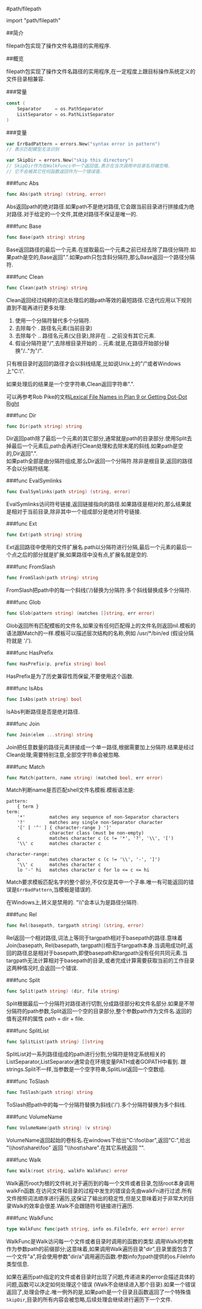 #path/filepath

import "path/filepath"

##简介

filepath包实现了操作文件名路径的实用程序.

##概览

filepath包实现了操作文件名路径的实用程序,在一定程度上跟目标操作系统定义的文件目录相兼容.


###常量

```go
const (
    Separator     = os.PathSeparator
    ListSeparator = os.PathListSeparator
)
```

###变量

```go
var ErrBadPattern = errors.New("syntax error in pattern")
// 表示匹配模型无法识别

var SkipDir = errors.New("skip this directory")
// SkipDir作为在WalkFuncs中一个返回值,表示在当次调用中目录名将被忽略.
// 它不会被其它任何函数返回作为一个错误值.
```


###func Abs
```go
func Abs(path string) (string, error)
```
Abs返回path的绝对路径.如果path不是绝对路径,它会跟当前目录进行拼接成为绝对路径.对于给定的一个文件,其绝对路径不保证是唯一的.


###func Base
```go
func Base(path string) string
```
Base返回路径的最后一个元素.在提取最后一个元素之前已经去除了路径分隔符.如果path是空的,Base返回".".如果path只包含斜分隔符,那么Base返回一个路径分隔符.
    

###func Clean
```go
func Clean(path string) string
```
Clean返回经过纯粹的词法处理后的跟path等效的最短路径.它迭代应用以下规则直到不能再进行更多处理:

1. 使用一个分隔符替代多个分隔符.
2. 去除每个 . 路径名元素(当前目录)
3. 去除每个 .. 路径名元素(父目录),除非在 .. 之前没有其它元素.
4. 假设分隔符是"/",去除根目录开始的 .. 元素:就是,在路径开始部分替换"/.."为"/".

只有根目录时返回的路径才会以斜线结尾,比如说Unix上的"/"或者Windows上"C:\\".

如果处理后的结果是一个空字符串,Clean返回字符串".".

可以再参考Rob Pike的文档[Lexical File Names in Plan 9 or Getting Dot-Dot Right](http://plan9.bell-labs.com/sys/doc/lexnames.html)


###func Dir
```go
func Dir(path string) string
```
Dir返回path除了最后一个元素的其它部分,通常就是path的目录部分.使用Split去掉最后一个元素后,path会再进行Clean处理和去除末尾的斜线.如果path是空的,Dir返回".".  
如果path全部是由分隔符组成,那么Dir返回一个分隔符.除非是根目录,返回的路径不会以分隔符结尾.    


###func EvalSymlinks
```go
func EvalSymlinks(path string) (string, error)
```
EvalSymlinks访问符号链接,返回链接指向的路径.如果路径是相对的,那么结果就是相对于当前目录,除非其中一个组成部分是绝对符号链接.


###func Ext
```go
func Ext(path string) string
```
Ext返回路径中使用的文件扩展名.path以分隔符进行分隔,最后一个元素的最后一个点之后的部分就是扩展;如果路径中没有点,扩展名就是空的.


###func FromSlash
```go
func FromSlash(path string) string
```
FromSlash把path中的每一个斜线('/)替换为分隔符.多个斜线替换成多个分隔符.



###func Glob
```go
func Glob(pattern string) (matches []string, err error)
```
Glob返回所有匹配模板的文件名,如果没有任何匹配得上的文件名则返回nil.模板的语法跟Match的一样.模板可以描述层次结构的名称,例如 /usr/*/bin/ed (假设分隔符就是 '/').


###func HasPrefix
```go
func HasPrefix(p, prefix string) bool
```
HasPrefix是为了历史兼容性而保留,不要使用这个函数.


###func IsAbs
```go
func IsAbs(path string) bool
```
IsAbs判断路径是否是绝对路径.


###func Join
```go
func Join(elem ...string) string
```
Join把任意数量的路径元素拼接成一个单一路径,根据需要加上分隔符.结果是经过Clean处理;需要特别注意,全部空字符串会被忽略.


###func Match
```go
func Match(pattern, name string) (matched bool, err error)
```
Match判断name是否匹配shell文件名模板.模板语法是:

	pattern:
		{ term }
	term:
		'*'         matches any sequence of non-Separator characters
		'?'         matches any single non-Separator character
		'[' [ '^' ] { character-range } ']'
		            character class (must be non-empty)
		c           matches character c (c != '*', '?', '\\', '[')
		'\\' c      matches character c

	character-range:
		c           matches character c (c != '\\', '-', ']')
		'\\' c      matches character c
		lo '-' hi   matches character c for lo <= c <= hi


Match要求模板匹配名字的整个部分,不仅仅是其中一个子串.唯一有可能返回的错误是`ErrBadPattern`,当模板是错误的.

在Windows上,转义是禁用的. "\\\\"会本认为是路径分隔符. 


###func Rel
```go
func Rel(basepath, targpath string) (string, error)
```
Rel返回一个相对路径,词法上等同于targpath相对于basepath的路径.意味着Join(basepath, Rel(basepath, targpath))相当于targpath本身.当调用成功时,返回的路径总是相对于basepath,即使basepath和targpath没有任何共同元素.当targpath无法计算相对于basepath的目录,或者完成计算需要获取当前的工作目录这两种情况时,会返回一个错误.


###func Split
```go
func Split(path string) (dir, file string)
```
Split根据最后一个分隔符对路径进行切割,分成路径部分和文件名部分.如果是不带分隔符的path参数,Split返回一个空的目录部分,整个参数path作为文件名.返回的值有这样的属性 path = dir + file.


###func SplitList
```go
func SplitList(path string) []string
```
SplitList对一系列路径组成的path进行分割,分隔符是特定系统相关的ListSeparator,ListSeparator通常会在环境变量PATH或者GOPATH中看到.
跟strings.Split不一样,当参数是一个空字符串,SplitList返回一个空数组.


###func ToSlash
```go
func ToSlash(path string) string
```
ToSlash把path中的每一个分隔符替换为斜线('/').多个分隔符替换为多个斜线.


###func VolumeName
```go
func VolumeName(path string) (v string)
```
VolumeName返回起始的卷标名.在windows下给出"C:\foo\bar",返回"C:",给出 "\\\\host\share\foo" 返回 "\\\\host\share".在其它系统返回 "".


###func Walk
```go
func Walk(root string, walkFn WalkFunc) error
```
Walk遍历root为根的文件树,对于遍历到的每一个文件或者目录,包括root本身调用walkFn函数.在访问文件和目录的过程中发生的错误会先由walkFn进行过滤.所有文件按照词法顺序进行遍历,这保证了输出的稳定性,但是又意味着对于非常大的目录Walk的效率会很差.Walk不会跟随符号链接进行遍历.


###func WalkFunc
```go
type WalkFunc func(path string, info os.FileInfo, err error) error
```
WalkFunc是Walk访问每一个文件或者目录时调用的函数的类型.调用Walk的参数作为参数path的前缀部分;这意味着,如果调用Walk遍历目录"dir",目录里面包含了一个文件"a",将会使用参数"dir/a"调用遍历函数.参数info为path提供的os.FileInfo类型信息.

如果在遍历path指定的文件或者目录时出现了问题,传递进来的error会描述具体的问题,函数可以决定如何处理这个错误 (Walk不会继续进入那个目录).如果一个错误返回了,处理会停止.唯一例外的是,如果path是一个目录且函数返回了一个特殊值`SkipDir`,目录的所有内容会被忽略,后续处理会继续进行遍历下一个文件.